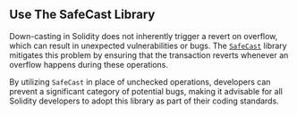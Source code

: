 ## Use The SafeCast Library

Down-casting in Solidity does not inherently trigger a revert on overflow, which can result in unexpected vulnerabilities or bugs. The [`SafeCast`](https://github.com/OpenZeppelin/openzeppelin-contracts/blob/master/contracts/utils/math/SafeCast.sol) library mitigates this problem by ensuring that the transaction reverts whenever an overflow happens during these operations. 

By utilizing `SafeCast` in place of unchecked operations, developers can prevent a significant category of potential bugs, making it advisable for all Solidity developers to adopt this library as part of their coding standards.